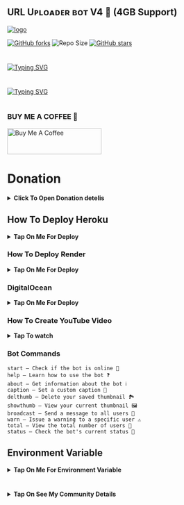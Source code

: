 ## URL Uᴘʟᴏᴀᴅᴇʀ ʙᴏᴛ V4 🚀 (4GB Support)


[![logo](https://graph.org/file/a7af2d3ece56bbb1297aa.jpg)](https://telegram.dog/UploadLinkToFileBot)

[![GitHub forks](https://img.shields.io/github/forks/LISA-KOREA/UPLOADER-BOT-V4?&style=flat-square&logo=github)](https://github.com/LISA-KOREA/UPLOADER-BOT-V4/fork)
![Repo Size](https://img.shields.io/github/repo-size/LISA-KOREA/UPLOADER-BOT-V4?&style=flat-square&logo=github)
[![GitHub stars](https://img.shields.io/github/stars/LISA-KOREA/UPLOADER-BOT-V4?&style=flat-square&logo=github)](https://github.com/LISA-KOREA/UPLOADER-BOT-V4/stargazers)

#
<a href="https://github.com/LISA-KOREA"><img src="https://readme-typing-svg.herokuapp.com?font=Fira+Code&weight=47000&size=40&pause=1000&color=063EFF&random=false&width=750&lines=WELCOME+TO+URL+UPLOADER+BOT+V4+%F0%9F%9A%80;MADE+BY+%40NT_BOT_CHANNEL+;FOLLOW+ME+%E2%9D%A4%EF%B8%8F" alt="Typing SVG" /></a>
#

#
<a href="https://github.com/LISA-KOREA"><img src="https://readme-typing-svg.herokuapp.com?font=Fira+Code&weight=47000&size=40&pause=1000&color=FF0000&random=false&width=500&height=55&lines=GIVE+ME+A+STAR" alt="Typing SVG" /></a>

#

### BUY ME A COFFEE 🥹
<a href="https://www.buymeacoffee.com/lisakorean" target="_blank"><img src="https://cdn.buymeacoffee.com/buttons/v2/arial-yellow.png" alt="Buy Me A Coffee" style="height: 60px !important;width: 217px !important;" ></a>


# Donation
<b><details><summary>Click To Open Donation detelis</summary>

We sincerely appreciate your interest in supporting our bot. Your generous contribution helps us maintain and improve the bot, ensuring it continues to provide value to everyone. Whether it’s ₹10, ₹20, ₹50, ₹100, or $2, $5, $10—every bit counts and brings us closer to our goals!

🔘 Payment Methods:

- GPay / Paytm / PhonePe / PayPal / UPI / Bitcoin
- Credit/Debit Cards: Accepted via PayPal
- Cryptocurrencies: We also accept Bitcoin and Tron (TRC20) for secure and anonymous donations.

📱 Payment Details:

- UPI ID: `jobinjustin2002-1@okaxis`
- Tron (TRC20): `THPYzzchV2fssaw5RE4TxL8NxJpfctw46J`
- Payeer: `P1113797003`
- Bitcoin: `1DPtf1xkq7aBriCBwDHNydSfzQT2PccFmj`
- PayPlal: [Click to pay](https://www.paypal.me/lisajobin)

💬 Why Donate?

- Sustainability: Your donations help cover server costs, maintenance, and development of new features.
- Growth: Contributions allow us to scale up, offering better performance and more robust services.
- Community Support: We aim to keep this bot free for everyone. Your support makes that possible.

🎉 Special Thanks:

As a token of our gratitude, we’ll mention our top supporters in the community (optional). Your kindness doesn’t go unnoticed!

👨‍💻 Developer Contact:  
For any questions, suggestions, or assistance, please contact [@JOBIN_JUSTIN](https://t.me/JOBIN_JUSTIN). We're here to help and appreciate your feedback!
</b>
</details>

## How To Deploy Heroku

<b><details><summary>Tap On Me For Deploy</summary>

#

  ㅤ ㅤ   ㅤ <a href="https://github.com/LISA-KOREA/UPLOADER-BOT-V4/fork"><img alt="Fork and deploy" src="https://img.shields.io/badge/-Fork%20And%20Deploy-black?style=for-the-badge&logo=github&logoColor=white"/></a> 

#
  ㅤ<a href="https://dashboard.heroku.com/new?template=https%3A%2F%2Fgithub.com%2FLISA-KOREA%2FUPLOADER-BOT-V4"><img alt="heroku" src="https://img.shields.io/badge/-Deploy%20To%20Heroku-purple?style=for-the-badge&logo=heroku&logoColor=white"/></a> 

</b>
</details>

### How To Deploy Render

<b><details><summary>Tap On Me For Deploy</summary>

- Runtime : `Python 3`
- Build Command : `pip install -r requirements.txt`
- Start Command : `gunicorn app:app & python3 bot.py`
- Go to https://uptimerobot.com/ and add a monitor to keep your bot alive
- Use these settings when adding a monitor

![](https://graph.org/file/899036d51bcd4defaa34e.jpg)



</b>
</details>

### DigitalOcean
<b><details><summary>Tap On Me For Deploy</summary>

- Run Command : `gunicorn app:app & python3 bot.py`
- Worker : `python3 bot.py`


</b>
</details>

### How To Create YouTube Video

<b><details><summary>Tap To watch</summary>

### Heroku Video
<a href="https://youtu.be/oIUXoIk59dU?feature=shared"><img alt="how to create" src="https://img.shields.io/badge/-YouTube-red?style=for-the-badge&logo=youtube&logoColor=white"/></a> 

### Render Video
<a href="https://youtu.be/NYvMsC5Y_oI?feature=shared"><img alt="how to create" src="https://img.shields.io/badge/-YouTube-red?style=for-the-badge&logo=youtube&logoColor=white"/></a>

### DigitalOcean
<a href="https://youtu.be/pp2uB8lXqmQ?si=WtSco2lWTDQWA0fU"><img alt="how to create" src="https://img.shields.io/badge/-YouTube-red?style=for-the-badge&logo=youtube&logoColor=white"/></a>

</b>
</details>



### Bot Commands 
```
start – Check if the bot is online 🔔
help – Learn how to use the bot ❓
about – Get information about the bot ℹ️
caption – Set a custom caption 📝
delthumb – Delete your saved thumbnail 🏞️
showthumb – View your current thumbnail 🖼️
broadcast – Send a message to all users 📢
warn – Issue a warning to a specific user ⚠️
total – View the total number of users 👥
status – Check the bot's current status 🚀
```

## Environment Variable

<b><details><summary>Tap On Me For Environment Variable</summary>

* `APP_ID` Get it From mytelegram.org

* `API_HASH` Get it From mytelegram.org

* `BOT_TOKEN` Get it from [@Botfather](https://t.me/botfather)

* `DATABASE_URL` Get It From MongoDB Web
Check How To Make MONGODB URL or [YouTube](https://youtu.be/VudXkbirhM8?feature=shared)

* `OWNER_ID` Your telegram I'd use this bot [@UploadLinkToFileBot](https://telegram.dog/UploadLinkToFileBot) and use `/info`

* `BOT_USERNAME` Add your bot username

* `LOG_CHANNEL` Create a Private Channel and Send Any Message To That Channel and Forward to [@MissRose_bot](https://t.me/MissRose_bot) to Get Channel Id

* `UPDATES_CHANNEL` Get it From [@MissRose_bot](https://t.me/MissRose_bot)

* `SESSION_STR` Add your premium user session or skip (4GB)

##### Shortlink settings

* `TRUE_OR_FALSE` Set `False` off else `True`

*  `SHORT_API` Add your shortner api

*  `SHORT_DOMAIN` Add your shortlink domain like `shortlink.com`

*  `VERIFICATION` Add your verification video link
</b>
</details>

#

<b><details><summary>Tap On See My Community Details</summary>

- YouTube Channel : [Telegram Bots 🤖](https://youtube.com/@NTBOT?feature=shared)
- Telegram Channel : [NT Bots ❤️‍🩹](https://t.me/NT_BOT_CHANNEL)
- Telegram Group : [NT Bots Support 🎗️](https://t.me/NT_BOTS_SUPPORT)
- URL Uploader Bot : [Uploader Bot 🚀](https://t.me/UploadLinkToFileBot)
- My Tg Id : [Lisa 👑](https://t.me/LISA_FAN_LK)
</b>
</details>








